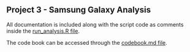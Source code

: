 ## Project 3 - Samsung Galaxy Analysis

All documentation is included along with the script code as comments inside the [run_analysis.R file](run_analysis.R).

The code book can be accessed through the [codebook.md file](codebook.md).